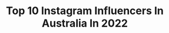 ---
title: Top 10 Instagram Influencers In Australia In 2022
description: >-
  Find top Instagram influencers in Australia in 2022. Most popular hashtags: #sydney #modelling #newsouthwales.
platform: Instagram
hits: 13390
text_top: Analyze the best Instagram influencers on inBeat.
text_bottom: Our database aggregates 13390 Instagram influencers like this in Australia for you to pitch.
profiles:
  - username: "nickmeliska"
    fullname: >-
      Nick Meliska
    bio: >-
      18 Rep | @jeepmgmt Sydney | Australia Snap | nickeroo343
    location: "Australia"
    followers: 2439
    engagement: 2392
    commentsToLikes: 0.140664
    id: ck8t84eydj28g0j78kvkr6kp4
    verified: false
    hashtags: "#brentstreet, #sydney, #shirtlessguys, #iykyk"
  - username: "olivia.lawecki"
    fullname: >-
      L I V   L A W E C K I ⚡️
    bio: >-
      @viviensmodelmgmt . 🐚 ↣ michelle@viviensmodels.com.au dream creative 20’ Syd , AUS 🦋 ♡
    location: "Australia"
    followers: 2733
    engagement: 2324
    commentsToLikes: 0.146346
    id: ck8t337w91ogp0j782noo1ef7
    verified: false
    hashtags: "#halloween2020, #sorrynotsorry, #bringonsummer"
  - username: "oliviiajon"
    fullname: >-
      O L I V I A   J O N A S Z☀️
    bio: >-
      Melb, AUS 🖤 ~ CHADWICK |@chadwickmodels 🇦🇺 ELITE Worldwide | @elitemodelworld 🌍
    location: "Australia"
    followers: 4356
    engagement: 2202
    commentsToLikes: 0.259905
    id: ck6u68ykme76a0j71ji1q0uwi
    verified: false
    hashtags: "#photoshoot, #fashion, #chadwickmodels, #stayathome"
  - username: "postcards_from_maria"
    fullname: >-
      Maria Francesca Reynolds ❀
    bio: >-
      London 🇬🇧 Sydney 🇦🇺 Founder of @plan_my_travels, providing bespoke itineraries within Australia
    location: "Australia"
    followers: 7147
    engagement: 2107
    commentsToLikes: 0.127842
    id: ckap3yn6x52i80i78gi5tpuwo
    verified: false
    hashtags: "#trip, #newsouthwales, #traveltheworld, #coogee"
  - username: "assadarmani"
    fullname: >-
      Assad Armani
    bio: >-
      📍 Sydney, Australia Tiktok: assadarmani YouTube: Assad Armani 📧 info@winkmodels.com.au
    location: "Australia"
    followers: 17857
    engagement: 1873
    commentsToLikes: 0.095721
    id: ckap0hgjyqazz0i78tlszyqje
    verified: false
    hashtags: "#readerboi, #yd, #barberboi, #islandboy"
  - username: "e.milyjanee"
    fullname: >-
      EMILY JANE 🤍
    bio: >-
      TikTok: @ e.milyjanee @pixieandpeach 👼🏼 ✉️ enquiries.emilyjane@gmail.com
    location: "Australia"
    followers: 5675
    engagement: 1694
    commentsToLikes: 0.100120
    id: ck8tbsrgbwzkr0j78bg9s7ytg
    verified: false
    hashtags: "#collab, #livesoulara, #tjswim, #nastygalsdoitbetter"
  - username: "karlsopena"
    fullname: >-
      karl
    bio: >-
      drip king💧| 22 | australia
    location: "Australia"
    followers: 5601
    engagement: 1610
    commentsToLikes: 0.323655
    id: ck15snea5dvby0i193q6wgt6a
    verified: false
    hashtags: ""
  - username: "conagh_kat"
    fullname: >-
      CONAGH KATHLEEN ⚡️🌸✨
    bio: >-
      australian youtuber 440k internet friends @staxofficial_ CONAGH10 @elitesuppsaustralia CONAGH10 21 • pisces 🐟 • 5ft ✉️ conagh@maxconnectors.com.au
    location: "Australia"
    followers: 62085
    engagement: 1500
    commentsToLikes: 0.089818
    id: ck6uef6q6qk380j71n7lksp70
    verified: false
    hashtags: "#flawless, #transformation, #stax, #lovemystax"
  - username: "kashdkal"
    fullname: >-
      
    bio: >-
      
    location: "Australia"
    followers: 9197
    engagement: 1498
    commentsToLikes: 0.287796
    id: ck1389hppf5gu0i19jivu7st7
    verified: false
    hashtags: ""
  - username: "lakotaajohnson"
    fullname: >-
      Lakota🐒
    bio: >-
      TikTok- Lakotaaaaa 1.8mill Acting - Joseph@chictalent.com.au AUS mattk@industryentertainment.com LA Modelling-@chic_brisbane AUS @wilhelminalosangeles
    location: "Australia"
    followers: 211812
    engagement: 1488
    commentsToLikes: 0.050585
    id: ck5pz6ygfzit90i11p2m4e0y3
    verified: false
    hashtags: "#iambold, #hallensteinbrothers, #swatchbigbold, #ad"
cities:
  - name: Sydney
    link: /instagram/australia/sydney
  - name: Brisbane
    link: /instagram/australia/brisbane
  - name: Melbourne
    link: /instagram/australia/melbourne
---